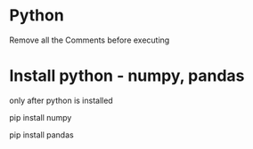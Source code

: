 # Python

Remove all the Comments before executing

# Install python - numpy, pandas

only after python is installed

pip install numpy

pip install pandas
